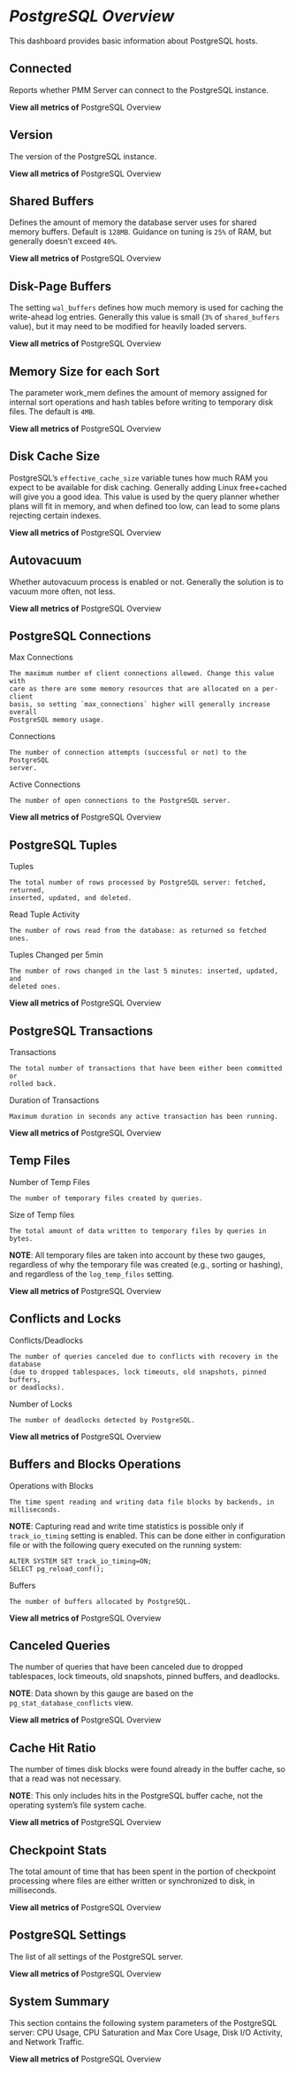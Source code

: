 # *PostgreSQL Overview*

This dashboard provides basic information about PostgreSQL hosts.

## Connected

Reports whether PMM Server can connect to the PostgreSQL instance.

**View all metrics of** PostgreSQL Overview

## Version

The version of the PostgreSQL instance.

**View all metrics of** PostgreSQL Overview

## Shared Buffers

Defines the amount of memory the database server uses for shared memory
buffers. Default is `128MB`. Guidance on tuning is `25%` of RAM, but
generally doesn’t exceed `40%`.

**View all metrics of** PostgreSQL Overview

## Disk-Page Buffers

The setting `wal_buffers` defines how much memory is used for caching the
write-ahead log entries. Generally this value is small (`3%` of
`shared_buffers` value), but it may need to be modified for heavily loaded
servers.

**View all metrics of** PostgreSQL Overview

## Memory Size for each Sort

The parameter work_mem defines the amount of memory assigned for internal sort
operations and hash tables before writing to temporary disk files. The default
is `4MB`.

**View all metrics of** PostgreSQL Overview

## Disk Cache Size

PostgreSQL’s `effective_cache_size` variable tunes how much RAM you expect
to be available for disk caching. Generally adding Linux free+cached will give
you a good idea. This value is used by the query planner whether plans will fit
in memory, and when defined too low, can lead to some plans rejecting certain
indexes.

**View all metrics of** PostgreSQL Overview

## Autovacuum

Whether autovacuum process is enabled or not. Generally the solution is to
vacuum more often, not less.

**View all metrics of** PostgreSQL Overview

## PostgreSQL Connections

Max Connections

    The maximum number of client connections allowed. Change this value with
    care as there are some memory resources that are allocated on a per-client
    basis, so setting `max_connections` higher will generally increase overall
    PostgreSQL memory usage.

Connections

    The number of connection attempts (successful or not) to the PostgreSQL
    server.

Active Connections

    The number of open connections to the PostgreSQL server.

**View all metrics of** PostgreSQL Overview

## PostgreSQL Tuples

Tuples

    The total number of rows processed by PostgreSQL server: fetched, returned,
    inserted, updated, and deleted.

Read Tuple Activity

    The number of rows read from the database: as returned so fetched ones.

Tuples Changed per 5min

    The number of rows changed in the last 5 minutes: inserted, updated, and
    deleted ones.

**View all metrics of** PostgreSQL Overview

## PostgreSQL Transactions

Transactions

    The total number of transactions that have been either been committed or
    rolled back.

Duration of Transactions

    Maximum duration in seconds any active transaction has been running.

**View all metrics of** PostgreSQL Overview

## Temp Files

Number of Temp Files

    The number of temporary files created by queries.

Size of Temp files

    The total amount of data written to temporary files by queries in bytes.

**NOTE**: All temporary files are taken into account by these two gauges,
regardless of why the temporary file was created (e.g., sorting or hashing),
and regardless of the `log_temp_files` setting.

**View all metrics of** PostgreSQL Overview

## Conflicts and Locks

Conflicts/Deadlocks

    The number of queries canceled due to conflicts with recovery in the database
    (due to dropped tablespaces, lock timeouts, old snapshots, pinned buffers,
    or deadlocks).

Number of Locks

    The number of deadlocks detected by PostgreSQL.

**View all metrics of** PostgreSQL Overview

## Buffers and Blocks Operations

Operations with Blocks

    The time spent reading and writing data file blocks by backends, in
    milliseconds.

**NOTE**: Capturing read and write time statistics is possible only if
`track_io_timing` setting is enabled. This can be done either in
configuration file or with the following query executed on the running
system:

```
ALTER SYSTEM SET track_io_timing=ON;
SELECT pg_reload_conf();
```

Buffers

    The number of buffers allocated by PostgreSQL.

**View all metrics of** PostgreSQL Overview

## Canceled Queries

The number of queries that have been canceled due to dropped tablespaces, lock
timeouts, old snapshots, pinned buffers, and deadlocks.

**NOTE**: Data shown by this gauge are based on the
`pg_stat_database_conflicts` view.

**View all metrics of** PostgreSQL Overview

## Cache Hit Ratio

The number of times disk blocks were found already in the buffer cache, so that
a read was not necessary.

**NOTE**: This only includes hits in the PostgreSQL buffer cache, not the
operating system’s file system cache.

**View all metrics of** PostgreSQL Overview

## Checkpoint Stats

The total amount of time that has been spent in the portion of checkpoint
processing where files are either written or synchronized to disk,
in milliseconds.

**View all metrics of** PostgreSQL Overview

## PostgreSQL Settings

The list of all settings of the PostgreSQL server.

**View all metrics of** PostgreSQL Overview

## System Summary

This section contains the following system parameters of the PostgreSQL
server: CPU Usage, CPU Saturation and Max Core Usage, Disk I/O Activity, and
Network Traffic.

**View all metrics of** PostgreSQL Overview

<!-- -*- mode: rst -*- -->
<!-- Tips (tip) -->
<!-- Abbreviations (abbr) -->
<!-- Docker commands (docker) -->
<!-- Graphical interface elements (gui) -->
<!-- Options and parameters (opt) -->
<!-- pmm-admin commands (pmm-admin) -->
<!-- SQL commands (sql) -->
<!-- PMM Dashboards (dbd) -->
<!-- * Text labels -->
<!-- Special headings (h) -->
<!-- Status labels (status) -->
